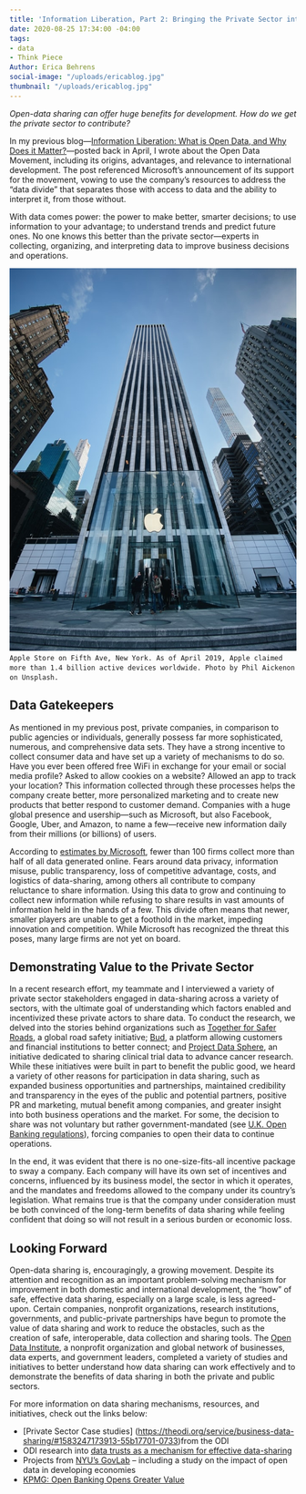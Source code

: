 ```yaml
---
title: 'Information Liberation, Part 2: Bringing the Private Sector into the Movement'
date: 2020-08-25 17:34:00 -04:00
tags:
- data
- Think Piece
Author: Erica Behrens
social-image: "/uploads/ericablog.jpg"
thumbnail: "/uploads/ericablog.jpg"
---
```


*Open-data sharing can offer huge benefits for development. How do we get the private sector to contribute?*

In my previous blog—[Information Liberation: What is Open Data, and Why Does it Matter?](https://dai-global-digital.com/information-liberation-what-is-open-data-and-why-does-it-matter.html)—posted back in April, I wrote about the Open Data Movement, including its origins, advantages, and relevance to international development. The post referenced Microsoft’s announcement of its support for the movement, vowing to use the company’s resources to address the “data divide” that separates those with access to data and the ability to interpret it, from those without.

With data comes power: the power to make better, smarter decisions; to use information to your advantage; to understand trends and predict future ones. No one knows this better than the private sector—experts in collecting, organizing, and interpreting data to improve business decisions and operations.

**<!--more-->**

![ericablog.jpg](/uploads/ericablog.jpg)`Apple Store on Fifth Ave, New York. As of April 2019, Apple claimed more than 1.4 billion active devices worldwide. Photo by Phil Aickenon on Unsplash.`

## Data Gatekeepers

As mentioned in my previous post, private companies, in comparison to public agencies or individuals, generally possess far more sophisticated, numerous, and comprehensive data sets. They have a strong incentive to collect consumer data and have set up a variety of mechanisms to do so. Have you ever been offered free WiFi in exchange for your email or social media profile? Asked to allow cookies on a website? Allowed an app to track your location? This information collected through these processes helps the company create better, more personalized marketing and to create new products that better respond to customer demand. Companies with a huge global presence and usership—such as Microsoft, but also Facebook, Google, Uber, and Amazon, to name a few—receive new information daily from their millions (or billions) of users.

According to [estimates by Microsoft](https://blogs.microsoft.com/on-the-issues/2020/04/21/open-data-campaign-divide/), fewer than 100 firms collect more than half of all data generated online. Fears around data privacy, information misuse, public transparency, loss of competitive advantage, costs, and logistics of data-sharing, among others all contribute to company reluctance to share information. Using this data to grow and continuing to collect new information while refusing to share results in vast amounts of information held in the hands of a few. This divide often means that newer, smaller players are unable to get a foothold in the market, impeding innovation and competition. While Microsoft has recognized the threat this poses, many large firms are not yet on board.

## Demonstrating Value to the Private Sector

In a recent research effort, my teammate and I interviewed a variety of private sector stakeholders engaged in data-sharing across a variety of sectors, with the ultimate goal of understanding which factors enabled and incentivized these private actors to share data. To conduct the research, we delved into the stories behind organizations such as [Together for Safer Roads](http://www.togetherforsaferroads.org/), a global road safety initiative; [Bud](http://www.thisisbud.com/), a platform allowing customers and financial institutions to better connect; and [Project Data Sphere](http://www.projectdatasphere.org/), an initiative dedicated to sharing clinical trial data to advance cancer research. While these initiatives were built in part to benefit the public good, we heard a variety of other reasons for participation in data sharing, such as expanded business opportunities and partnerships, maintained credibility and transparency in the eyes of the public and potential partners, positive PR and marketing, mutual benefit among companies, and greater insight into both business operations and the market. For some, the decision to share was not voluntary but rather government-mandated (see [U.K. Open Banking regulations](https://www.openbanking.org.uk/)), forcing companies to open their data to continue operations.

In the end, it was evident that there is no one-size-fits-all incentive package to sway a company. Each company will have its own set of incentives and concerns, influenced by its business model, the sector in which it operates, and the mandates and freedoms allowed to the company under its country’s legislation. What remains true is that the company under consideration must be both convinced of the long-term benefits of data sharing while feeling confident that doing so will not result in a serious burden or economic loss.

## Looking Forward

Open-data sharing is, encouragingly, a growing movement. Despite its attention and recognition as an important problem-solving mechanism for improvement in both domestic and international development, the “how” of safe, effective data sharing, especially on a large scale, is less agreed-upon. Certain companies, nonprofit organizations, research institutions, governments, and public-private partnerships have begun to promote the value of data sharing and work to reduce the obstacles, such as the creation of safe, interoperable, data collection and sharing tools. The [Open Data Institute](https://theodi.org/), a nonprofit organization and global network of businesses, data experts, and government leaders, completed a variety of studies and initiatives to better understand how data sharing can work effectively and to demonstrate the benefits of data sharing in both the private and public sectors.

For more information on data sharing mechanisms, resources, and initiatives, check out the links below:

* [Private Sector Case studies] (https://theodi.org/service/business-data-sharing/#1583247173913-55b17701-0733)from the ODI
* ODI research into [data trusts as a mechanism for effective data-sharing](https://theodi.org/article/defining-a-data-trust/)
* Projects from [NYU’s GovLab](http://www.thegovlab.org/projects.html) – including a study on the impact of open data in developing economies
* [KPMG: Open Banking Opens Greater Value](https://home.kpmg/xx/en/home/insights/2019/05/open-banking-for-greater-customer-value-fs.html)